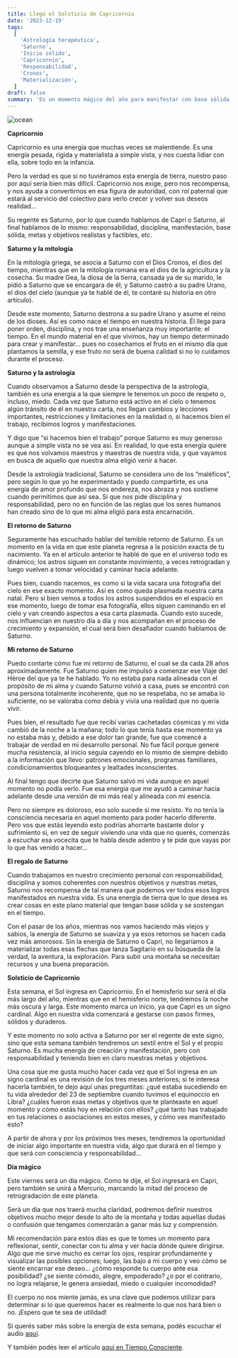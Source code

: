 ```yaml
---
title: Llegó el Solsticio de Capricornio
date: '2023-12-19'
tags:
  [
    'Astrología terapéutica',
    'Saturno',
    'Inicio sólido',
    'Capricornio',
    'Responsabilidad',
    'Cronos',
    'Materialización',
  ]
draft: false
summary: 'Es un momento mágico del año para manifestar con base sólida'
---
```


<Image alt="ocean" src="/static/images/Blog/Tiempo-consciente/capricornio.png" width={850} height={500} />

**Capricornio**

Capricornio es una energía que muchas veces se malentiende. Es una energía pesada, rígida y materialista a simple vista, y nos cuesta lidiar con ella, sobre todo en la infancia.

Pero la verdad es que si no tuviéramos esta energía de tierra, nuestro paso por aquí sería bien más difícil. Capricornio nos exige, pero nos recompensa, y nos ayuda a convertirnos en esa figura de autoridad, con rol paternal que estará al servicio del colectivo para verlo crecer y volver sus deseos realidad…

Su regente es Saturno, por lo que cuando hablamos de Capri o Saturno, al final hablamos de lo mismo: responsabilidad, disciplina, manifestación, base sólida, metas y objetivos realistas y factibles, etc.

**Saturno y la mitología**

En la mitología griega, se asocia a Saturno con el Dios Cronos, el dios del tiempo, mientras que en la mitología romana era el dios de la agricultura y la cosecha. Su madre Gea, la diosa de la tierra, cansada ya de su marido, le pidió a Saturno que se encargara de él; y Saturno castró a su padre Urano, el dios del cielo (aunque ya te hablé de él, te contaré su historia en otro artículo).

Desde este momento, Saturno destrona a su padre Urano y asume el reino de los dioses. Así es como nace el tiempo en nuestra historia. Él llega para poner orden, disciplina, y nos trae una enseñanza muy importante: el tiempo. En el mundo material en el que vivimos, hay un tiempo determinado para crear y manifestar… pues no cosechamos el fruto en el mismo día que plantamos la semilla, y ese fruto no será de buena calidad si no lo cuidamos durante el proceso.

**Saturno y la astrología**

Cuando observamos a Saturno desde la perspectiva de la astrología, también es una energía a la que siempre le tenemos un poco de respeto o, incluso, miedo. Cada vez que Saturno está activo en el cielo o tenemos algún tránsito de él en nuestra carta, nos llegan cambios y lecciones importantes, restricciones y limitaciones en la realidad o, si hacemos bien el trabajo, recibimos logros y manifestaciones.

Y digo que “si hacemos bien el trabajo” porque Saturno es muy generoso aunque a simple vista no se vea así. En realidad, lo que esta energía quiere es que nos volvamos maestros y maestras de nuestra vida, y que vayamos en busca de aquello que nuestra alma eligió venir a hacer.

Desde la astrología tradicional, Saturno se considera uno de los “maléficos”, pero según lo que yo he experimentado y puedo compartirte, es una energía de amor profundo que nos endereza, nos abraza y nos sostiene cuando permitimos que así sea. Sí que nos pide disciplina y responsabilidad, pero no en función de las reglas que los seres humanos han creado sino de lo que mi alma eligió para esta encarnación.

**El retorno de Saturno**

Seguramente has escuchado hablar del temible retorno de Saturno. Es un momento en la vida en que este planeta regresa a la posición exacta de tu nacimiento. Ya en el artículo anterior te hablé de que en el universo todo es dinámico; los astros siguen en constante movimiento, a veces retrogradan y luego vuelven a tomar velocidad y caminar hacia adelante.

Pues bien, cuando nacemos, es como si la vida sacara una fotografía del cielo en ese exacto momento. Así es como queda plasmada nuestra carta natal. Pero si bien vemos a todos los astros suspendidos en el espacio en ese momento, luego de tomar esa fotografía, ellos siguen caminando en el cielo y van creando aspectos a esa carta plasmada. Cuando esto sucede, nos influencian en nuestro día a día y nos acompañan en el proceso de crecimiento y expansión, el cual será bien desafiador cuando hablamos de Saturno.

**Mi retorno de Saturno**

Puedo contarte cómo fue mi retorno de Saturno, el cual se da cada 28 años aproximadamente. Fue Saturno quien me impulsó a comenzar ese Viaje del Héroe del que ya te he hablado. Yo no estaba para nada alineada con el propósito de mi alma y cuando Saturno volvió a casa, pues se encontró con una persona totalmente incoherente, que no se respetaba, no se amaba lo suficiente, no se valoraba como debía y vivía una realidad que no quería vivir.

Pues bien, el resultado fue que recibí varias cachetadas cósmicas y mi vida cambió de la noche a la mañana; todo lo que tenía hasta ese momento ya no estaba más y, debido a ese dolor tan grande, fue que comencé a trabajar de verdad en mi desarrollo personal. No fue fácil porque generé mucha resistencia, al inicio seguía cayendo en lo mismo de siempre debido a la información que llevo: patrones emocionales, programas familiares, condicionamientos bloqueantes y lealtades inconscientes.

Al final tengo que decirte que Saturno salvó mi vida aunque en aquel momento no podía verlo. Fue esa energía que me ayudó a caminar hacia adelante desde una versión de mí más real y alineada con mi esencia.

Pero no siempre es doloroso, eso solo sucede si me resisto. Yo no tenía la consciencia necesaria en aquel momento para poder hacerlo diferente. Pero vos que estás leyendo esto podrías ahorrarte bastante dolor y sufrimiento si, en vez de seguir viviendo una vida que no querés, comenzás a escuchar esa vocecita que te habla desde adentro y te pide que vayas por lo que has venido a hacer…

**El regalo de Saturno**

Cuando trabajamos en nuestro crecimiento personal con responsabilidad, disciplina y somos coherentes con nuestros objetivos y nuestras metas, Saturno nos recompensa de tal manera que podemos ver todos esos logros manifestados en nuestra vida. Es una energía de tierra que lo que desea es crear cosas en este plano material que tengan base sólida y se sostengan en el tiempo.

Con el pasar de los años, mientras nos vamos haciendo más viejos y sabios, la energía de Saturno se suaviza y ya esos retornos se hacen cada vez más amorosos. Sin la energía de Saturno o Capri, no llegaríamos a materializar todas esas flechas que lanza Sagitario en su búsqueda de la verdad, la aventura, la exploración. Para subir una montaña se necesitan recursos y una buena preparación.

**Solsticio de Capricornio**

Esta semana, el Sol ingresa en Capricornio. En el hemisferio sur será el día más largo del año, mientras que en el hemisferio norte, tendremos la noche más oscura y larga. Este momento marca un inicio, ya que Capri es un signo cardinal. Algo en nuestra vida comenzará a gestarse con pasos firmes, sólidos y duraderos.

Y este momento no solo activa a Saturno por ser el regente de este signo, sino que esta semana también tendremos un sextil entre el Sol y el propio Saturno. Es mucha energía de creación y manifestación, pero con responsabilidad y teniendo bien en claro nuestras metas y objetivos.

Una cosa que me gusta mucho hacer cada vez que el Sol ingresa en un signo cardinal es una revisión de los tres meses anteriores; si te interesa hacerla también, te dejo aquí unas preguntitas: ¿qué estaba sucediendo en tu vida alrededor del 23 de septiembre cuando tuvimos el equinoccio en Libra? ¿cuáles fueron esas metas y objetivos que te planteaste en aquel momento y cómo estás hoy en relación con ellos? ¿qué tanto has trabajado en tus relaciones o asociaciones en estos meses, y cómo ves manifestado esto?

A partir de ahora y por los próximos tres meses, tendremos la oportunidad de iniciar algo importante en nuestra vida, algo que durará en el tiempo y que será con consciencia y responsabilidad…

**Día mágico**

Este viernes será un día mágico. Como te dije, el Sol ingresará en Capri, pero también se unirá a Mercurio, marcando la mitad del proceso de retrogradación de este planeta.

Será un día que nos traerá mucha claridad, podremos definir nuestros objetivos mucho mejor desde lo alto de la montaña y todas aquellas dudas o confusión que tengamos comenzarán a ganar más luz y comprensión.

Mi recomendación para estos días es que te tomes un momento para reflexionar, sentir, conectar con tu alma y ver hacia dónde quiere dirigirse. Algo que me sirve mucho es cerrar los ojos, respirar profundamente y visualizar las posibles opciones; luego, las bajo a mi cuerpo y veo cómo se siente encarnar ese deseo… ¿cómo responde tu cuerpo ante esa posibilidad? ¿se siente cómodo, alegre, empoderado? ¿o por el contrario, no logra relajarse, le genera ansiedad, miedo o cualquier incomodidad?

El cuerpo no nos miente jamás, es una clave que podemos utilizar para determinar si lo que queremos hacer es realmente lo que nos hará bien o no. ¡Espero que te sea de utilidad!

Si querés saber más sobre la energía de esta semana, podés escuchar el audio [aquí](https://t.me/+FAsF6NBDMnU5NDQ8).

Y también podés leer el artículo [aquí en Tiempo Consciente](https://tiempoconsciente.com/alquimia-espiritual/llego-el-solsticio-de-capricornio/).
